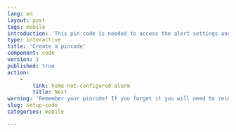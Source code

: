 ```yaml
---
lang: en
layout: post
tags: mobile
introduction: 'This pin code is needed to access the alert settings and to turn the alert messages off. It is not needed to alert contacts in an emergency.'
type: interactive
title: 'Create a pincode'
component: code
version: 1
published: true
action:
    -
        link: home-not-configured-alarm
        title: Next
warning: 'Remember your pincode! If you forget it you will need to reinstall the app.'
slug: setup-code
categories: mobile

---
```


